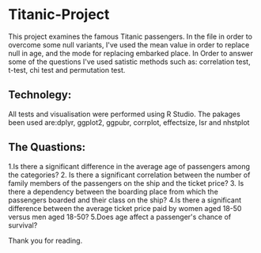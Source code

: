 # Titanic-Project

This project examines the famous Titanic passengers.
 In the file in order to overcome some null variants, I've used the mean value in order to replace null in age, and the mode for replacing embarked place. 
 In Order to answer some of the questions I've used satistic methods such as: correlation test, t-test, chi test and permutation test.


## Technolegy:
All tests and visualisation were performed using R Studio.
The pakages been used are:dplyr, ggplot2, ggpubr, corrplot, effectsize, lsr and nhstplot

## The Quastions:
1.Is there a significant difference in the average age of passengers among the categories?
2. Is there a significant correlation between the number of family members of the passengers on the ship and the ticket price?
3. Is there a dependency between the boarding place from which the passengers boarded and their class on the ship?
4.Is there a significant difference between the average ticket price paid by women aged 18-50 versus men aged 18-50?
5.Does age affect a passenger's chance of survival?


Thank you for reading.
